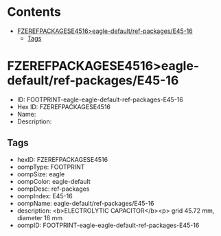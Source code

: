 



Contents
========

* [FZEREFPACKAGESE4516>eagle-default/ref-packages/E45-16](#fzerefpackagese4516eagle-defaultref-packagese45-16)
	* [Tags](#tags)

# FZEREFPACKAGESE4516>eagle-default/ref-packages/E45-16

- ID: FOOTPRINT-eagle-eagle-default-ref-packages-E45-16
- Hex ID: FZEREFPACKAGESE4516
- Name: 
- Description: 

## Tags

- hexID: FZEREFPACKAGESE4516
- oompType: FOOTPRINT
- oompSize: eagle
- oompColor: eagle-default
- oompDesc: ref-packages
- oompIndex: E45-16
- oompName: eagle-default/ref-packages/E45-16
- description: &lt;b&gt;ELECTROLYTIC CAPACITOR&lt;/b&gt;&lt;p&gt;&#xD;
grid 45.72 mm, diameter 16 mm
- oompID: FOOTPRINT-eagle-eagle-default-ref-packages-E45-16
